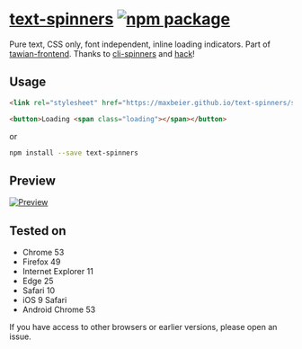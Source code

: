 # [text-spinners](https://maxbeier.github.io/text-spinners/) [![npm package][npm-badge]][npm]

Pure text, CSS only, font independent, inline loading indicators. Part of [tawian-frontend](https://github.com/maxbeier/tawian-frontend). Thanks to [cli-spinners](https://github.com/sindresorhus/cli-spinners) and [hack](https://github.com/egoist/hack)!


## Usage

```html
<link rel="stylesheet" href="https://maxbeier.github.io/text-spinners/spinners.css">

<button>Loading <span class="loading"></span></button>
```

or

```sh
npm install --save text-spinners
```


## Preview

[![Preview](https://maxbeier.github.io/text-spinners/spinners.gif)](https://maxbeier.github.io/text-spinners/)


## Tested on

* Chrome 53
* Firefox 49
* Internet Explorer 11
* Edge 25
* Safari 10
* iOS 9 Safari
* Android Chrome 53

If you have access to other browsers or earlier versions, please open an issue.


[npm-badge]: https://img.shields.io/npm/v/text-spinners.svg?style=flat-square
[npm]: https://www.npmjs.org/package/text-spinners
